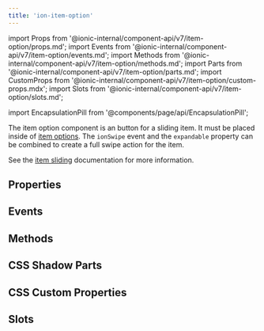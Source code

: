 ```yaml
---
title: 'ion-item-option'
---
```


import Props from '@ionic-internal/component-api/v7/item-option/props.md';
import Events from '@ionic-internal/component-api/v7/item-option/events.md';
import Methods from '@ionic-internal/component-api/v7/item-option/methods.md';
import Parts from '@ionic-internal/component-api/v7/item-option/parts.md';
import CustomProps from '@ionic-internal/component-api/v7/item-option/custom-props.mdx';
import Slots from '@ionic-internal/component-api/v7/item-option/slots.md';

<head>
  <title>ion-item-option: Option Button for Sliding Item in Ionic</title>
  <meta
    name="description"
    content="ion-item-option is the option button for an ion-item-sliding and must be placed inside of an <ion-item-options>. Read to learn more about properties."
  />
</head>

import EncapsulationPill from '@components/page/api/EncapsulationPill';

<EncapsulationPill type="shadow" />

The item option component is an button for a sliding item. It must be placed inside of [item options](./item-options). The `ionSwipe` event and the `expandable` property can be combined to create a full swipe action for the item.

See the [item sliding](./item-sliding) documentation for more information.

## Properties

<Props />

## Events

<Events />

## Methods

<Methods />

## CSS Shadow Parts

<Parts />

## CSS Custom Properties

<CustomProps />

## Slots

<Slots />
